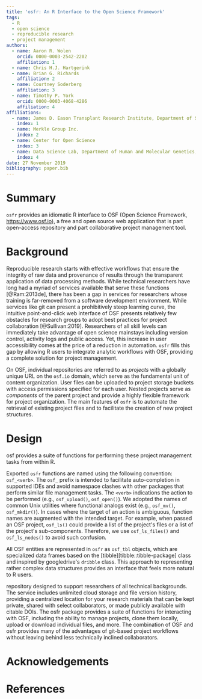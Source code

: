 ```yaml
---
title: 'osfr: An R Interface to the Open Science Framework'
tags:
  - R
  - open science
  - reproducible research
  - project management
authors:
  - name: Aaron R. Wolen
    orcid: 0000-0003-2542-2202
    affiliation: 1
  - name: Chris H.J. Hartgerink
  - name: Brian G. Richards
    affiliation: 2
  - name: Courtney Soderberg
    affiliation: 3
  - name: Timothy P. York
    orcid: 0000-0003-4068-4286
    affiliation: 4
affiliations:
  - name: James D. Eason Transplant Research Institute, Department of Surgery, University of Tennessee Health Science Center
    index: 1
  - name: Merkle Group Inc.
    index: 2
  - name: Center for Open Science
    index: 3
  - name: Data Science Lab, Department of Human and Molecular Genetics, Virginia Commonwealth University
    index: 4
date: 27 November 2019
bibliography: paper.bib
---
```


# Summary

`osfr` provides an idiomatic R interface to OSF (Open Science Framework, https://www.osf.io), a free and open source web application that is part open-access repository and part collaborative project management tool.

# Background

Reproducible research starts with effective workflows that ensure the integrity of raw data and provenance of results through the transparent application of data processing methods. While technical researchers have long had a myriad of services available that serve these functions [@Ram:2013de], there has been a gap in services for researchers whose training is far-removed from a software development environment. While services like git can present a prohibitively steep learning curve, the intuitive point-and-click web interface of OSF presents relatively few obstacles for research groups to adopt best practices for project collaboration [@Sullivan:2019]. Researchers of all skill levels can immediately take advantage of open science mainstays including version control, activity logs and public access. Yet, this increase in user accessibility comes at the price of a reduction in automation. `osfr` fills this gap by allowing R users to integrate analytic workflows with OSF, providing a complete solution for project management.

On OSF, individual repositories are referred to as *projects* with a globally unique URL on the `osf.io` domain, which serve as the fundamental unit of content organization. User files can be uploaded to project storage buckets with access permissions specified for each user. Nested projects serve as *components* of the parent project and provide a highly flexible framework for project organization. The main features of `osfr` is to automate the retrieval of existing project files and to facilitate the creation of new project structures.

# Design

osf provides a suite of functions for performing these project management tasks from within R.

Exported `osfr` functions are named using the following convention: `osf_<verb>`.  The `osf_` prefix is intended to facilitate auto-completion in supported IDEs and avoid namespace clashes with other packages that perform similar file management tasks. The `<verb>` indications the action to be performed (e.g., `osf_upload()`, `osf_open()`). We adopted the names of common Unix utilities where functional analogs exist (e.g., `osf_mv()`, `osf_mkdir()`). In cases where the target of an action is ambiguous, function names are augmented with the intended target. For example, when passed an OSF project, `osf_ls()` could provide a list of the project's files or a list of the project's sub-components. Therefore, we use `osf_ls_files()` and `osf_ls_nodes()` to avoid such confusion.

All OSF entities are represented in `osfr` as `osf_tbl` objects, which are specialized data frames based on the [tibble][tibble::tibble-package] class and inspired by googledrive's `dribble` class. This approach to representing rather complex data structures provides an interface that feels more natural to R users.


repository designed to support researchers of all technical backgrounds. The service includes unlimited cloud storage and file version history, providing a centralized location for your research materials that can be kept private, shared with select collaborators, or made publicly available with citable DOIs. The osfr package provides a suite of functions for interacting with OSF, including the ability to manage projects, clone them locally, upload or download individual files, and more. The combination of OSF and osfr provides many of the advantages of git-based project workflows without leaving behind less technically inclined collaborators.


# Acknowledgements


# References
